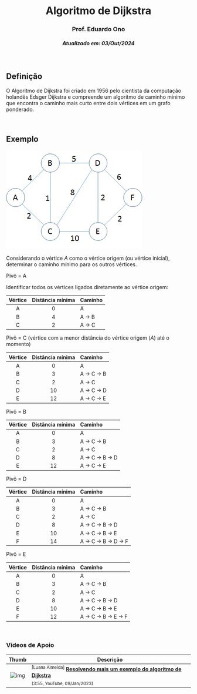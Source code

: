 <h1 align="center">Algoritmo de Dijkstra</h1>
<h3 align="center">Prof. Eduardo Ono</h3>
<h5 align="center">Atualizado em: 03/Out/2024</h5>

&nbsp;

## Definição

O Algoritmo de Dijkstra foi criado em 1956 pelo cientista da computação holandês Edsger Dijkstra e compreende um algoritmo de caminho mínimo que encontra o caminho mais curto entre dois vértices em um grafo ponderado.

&nbsp;

## Exemplo

![img](./grafo.jpg)

Considerando o vértice _A_ como o vértice origem (ou vértice inicial), determinar o caminho mínimo para os outros vértices.

Pivô = A

Identificar todos os vértices ligados diretamente ao vértice origem:

| Vértice | Distância mínima | Caminho |
|:-------:|:----------------:|:--------|
|    A    |        0         | A       |
|    B    |        4         | A -> B  |
|    C    |        2         | A -> C  |

Pivô = C (vértice com a menor distância do vértice origem (_A_) até o momento)

| Vértice | Distância mínima | Caminho     |
|:-------:|:----------------:|:------------|
|    A    |        0         | A           |
|    B    |        3         | A -> C -> B |
|    C    |        2         | A -> C      |
|    D    |        10        | A -> C -> D |
|    E    |        12        | A -> C -> E |

Pivô = B

| Vértice | Distância mínima | Caminho          |
|:-------:|:----------------:|:-----------------|
|    A    |        0         | A                |
|    B    |        3         | A -> C -> B      |
|    C    |        2         | A -> C           |
|    D    |        8         | A -> C -> B -> D |
|    E    |        12        | A -> C -> E      |

Pivô = D

| Vértice | Distância mínima | Caminho               |
|:-------:|:----------------:|:----------------------|
|    A    |        0         | A                     |
|    B    |        3         | A -> C -> B           |
|    C    |        2         | A -> C                |
|    D    |        8         | A -> C -> B -> D      |
|    E    |        10        | A -> C -> B -> E      |
|    F    |        14        | A -> C -> B -> D -> F |

Pivô = E

| Vértice | Distância mínima | Caminho               |
|:-------:|:----------------:|:----------------------|
|    A    |        0         | A                     |
|    B    |        3         | A -> C -> B           |
|    C    |        2         | A -> C                |
|    D    |        8         | A -> C -> B -> D      |
|    E    |        10        | A -> C -> B -> E      |
|    F    |        12        | A -> C -> B -> E -> F |

&nbsp;

### Vídeos de Apoio

| Thumb | Descrição |
| :-: | --- |
| ![img](https://img.youtube.com/vi/pzCFs1F3XiI/default.jpg) | <sup>[Luana Almeida]</sup> [__Resolvendo mais um exemplo do algoritmo de Dijkstra__](https://www.youtube.com/watch?v=pzCFs1F3XiI)<br><sub>(3:55, YouTube, 09/Jan/2023)</sub> |

&nbsp;
